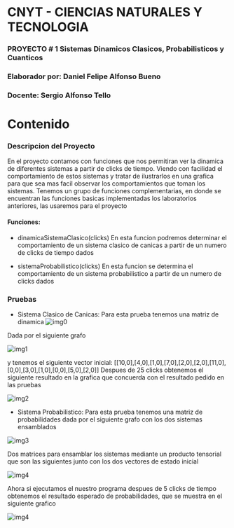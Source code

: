# CNYT - CIENCIAS NATURALES Y TECNOLOGIA 
### PROYECTO # 1 Sistemas Dinamicos Clasicos, Probabilisticos y Cuanticos 
### Elaborador por: Daniel Felipe Alfonso Bueno 
### Docente: Sergio Alfonso Tello 
# Contenido 
### Descripcion del Proyecto 
En el proyecto contamos con funciones que nos permitiran ver la dinamica de diferentes sistemas a partir de clicks de tiempo.
Viendo con facilidad el comportamiento de estos sistemas y tratar de ilustrarlos en una grafica para que sea mas facil observar 
los comportamientos que toman los sistemas. 
Tenemos un grupo de funciones complementarias, en donde se encuentran las funciones basicas implementadas los laboratorios anteriores, 
las usaremos para el proyecto

#### Funciones: 

- dinamicaSistemaClasico(clicks) En esta funcion podremos determinar el comportamiento de un sistema clasico de canicas a partir de 
un numero de clicks de tiempo dados 

- sistemaProbabilistico(clicks) En esta funcion se determina el comportamiento de un sistema probabilistico a partir de un numero de 
clicks dados 

### Pruebas 

- Sistema Clasico de Canicas: Para esta prueba tenemos una matriz de dinamica
![img0](https://github.com/DanielAlfonso17/POOB/blob/master/clasico.PNG)

Dada por el siguiente grafo 

![img1](https://github.com/DanielAlfonso17/POOB/blob/master/3.PNG)

y tenemos el siguiente vector inicial: [[10,0],[4,0],[1,0],[7,0],[2,0],[2,0],[11,0],[0,0],[3,0],[1,0],[0,0],[5,0],[2,0]] 
Despues de 25 clicks obtenemos el siguiente resultado en la grafica que concuerda con el resultado pedido en las pruebas 

![img2](https://github.com/DanielAlfonso17/POOB/blob/master/1.PNG)

- Sistema Probabilistico: Para esta prueba tenemos una matriz de probabilidades dada por el siguiente grafo con los dos 
sistemas ensamblados 

![img3](https://github.com/DanielAlfonso17/POOB/blob/master/10.PNG)

Dos matrices para ensamblar los sistemas mediante un producto tensorial que son las siguientes junto con los dos vectores 
de estado inicial 

![img4](https://github.com/DanielAlfonso17/POOB/blob/master/probabilistico.PNG)

Ahora si ejecutamos el nuestro programa despues de 5 clicks de tiempo obtenemos el resultado esperado de probabilidades, que se muestra
en el siguiente grafico 

![img4](https://github.com/DanielAlfonso17/POOB/blob/master/2.PNG)











